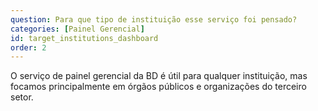 ```yaml
---
question: Para que tipo de instituição esse serviço foi pensado?
categories: [Painel Gerencial]
id: target_institutions_dashboard
order: 2
---
```


O serviço de painel gerencial da BD é útil para qualquer instituição, mas focamos principalmente em órgãos públicos e organizações do terceiro setor.